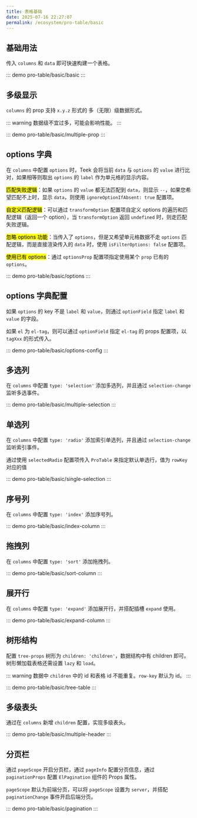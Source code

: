 ```yaml
---
title: 表格基础
date: 2025-07-16 22:27:07
permalink: /ecosystem/pro-table/basic
---
```


## 基础用法

传入 `columns` 和 `data` 即可快速构建一个表格。

::: demo
pro-table/basic/basic
:::

## 多级显示

`columns` 的 prop 支持 `x.y.z` 形式的 多（无限）级数据形式。

::: warning
数据级不宜过多，可能会影响性能。
:::

::: demo
pro-table/basic/multiple-prop
:::

## options 字典

在 `columns` 中配置 `options` 时，Teek 会将当前 `data` 与 `options` 的 `value` 进行比对，如果相等则取出 `options` 的 `label` 作为单元格的显示内容。

<mark>匹配失败逻辑</mark>：如果 `options` 的 `value` 都无法匹配到 `data`，则显示 `--`，如果您希望匹配不上时，显示 `data`，则使用 `ignoreOptionIfAbsent: true` 配置项。

<mark>自定义匹配逻辑</mark>：可以通过 `transformOption` 配置项自定义 options 的遍历和匹配逻辑（返回一个 option），当 `transformOption` 返回 `undefined` 时，则走匹配失败逻辑。

<mark>忽略 options 功能</mark>：当传入了 `options`，但是又希望单元格数据不走 `options` 匹配逻辑，而是直接渲染传入的 `data` 时，使用 `isFilterOptions: false` 配置项。

<mark>使用已有 options</mark>：通过 `optionsProp` 配置项指定使用某个 `prop` 已有的 `options`。

::: demo
pro-table/basic/options
:::

## options 字典配置

如果 `options` 的 key 不是 `label` 和 `value`，则通过 `optionField` 指定 `label` 和 `value` 的字段。

如果 `el` 为 `el-tag`，则可以通过 `optionField` 指定 `el-tag` 的 props 配置项，以 `tagXxx` 的形式传入。

::: demo
pro-table/basic/options-config
:::

## 多选列

在 `columns` 中配置 `type: 'selection'` 添加多选列，并且通过 `selection-change` 监听多选事件。

::: demo
pro-table/basic/multiple-selection
:::

## 单选列

在 `columns` 中配置 `type: 'radio'` 添加索引单选列，并且通过 `selection-change` 监听索引事件。

通过使用 `selectedRadio` 配置项传入 `ProTable` 来指定默认单选行，值为 `rowKey` 对应的值

::: demo
pro-table/basic/single-selection
:::

## 序号列

在 `columns` 中配置 `type: 'index'` 添加序号列。

::: demo
pro-table/basic/index-column
:::

## 拖拽列

在 `columns` 中配置 `type: 'sort'` 添加拖拽列。

::: demo
pro-table/basic/sort-column
:::

## 展开行

在 `columns` 中配置 `type: 'expand'` 添加展开行，并搭配插槽 `expand` 使用。

::: demo
pro-table/basic/expand-column
:::

## 树形结构

配置 `tree-props` 树形为 `children: 'children'`，数据结构中有 children 即可。 树形懒加载表格还需设置 `lazy` 和 `load`。

::: warning
数据中 `children` 中的 id 和表格 id 不能重复。`row-key` 默认为 id。
:::

::: demo
pro-table/basic/tree-table
:::

## 多级表头

通过在 `columns` 新增 `children` 配置，实现多级表头。

::: demo
pro-table/basic/multiple-header
:::

## 分页栏

通过 `pageScope` 开启分页栏，通过 `pageInfo` 配置分页信息，通过 `paginationProps` 配置 `ElPagination` 组件的 Props 属性。

`pageScope` 默认为前端分页，可以将 `pageScope` 设置为 `server`，并搭配 `paginationChange` 事件开启后端分页。

::: demo
pro-table/basic/pagination
:::
